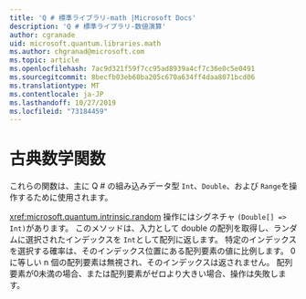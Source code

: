 ```yaml
---
title: 'Q # 標準ライブラリ-math |Microsoft Docs'
description: 'Q # 標準ライブラリ-数値演算'
author: cgranade
uid: microsoft.quantum.libraries.math
ms.author: chgranad@microsoft.com
ms.topic: article
ms.openlocfilehash: 7ac9d321f59f7cc95ad8939a4cf7c36e0c5e0491
ms.sourcegitcommit: 8becfb03eb60ba205c670a634ff4daa8071bcd06
ms.translationtype: MT
ms.contentlocale: ja-JP
ms.lasthandoff: 10/27/2019
ms.locfileid: "73184459"
---
```

# <a name="classical-mathematical-functions"></a>古典数学関数 #

これらの関数は、主に Q # の組み込みデータ型 `Int`、`Double`、および `Range`を操作するために使用されます。

<xref:microsoft.quantum.intrinsic.random> 操作にはシグネチャ `(Double[] => Int)`があります。
このメソッドは、入力として double の配列を取得し、ランダムに選択されたインデックスを `Int`として配列に返します。
特定のインデックスを選択する確率は、そのインデックス位置にある配列要素の値に比例します。 0に等しい n 個の配列要素は無視され、そのインデックスは返されません。
配列要素が0未満の場合、または配列要素がゼロより大きい場合、操作は失敗します。